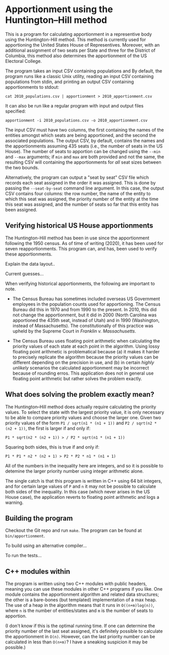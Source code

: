 # Apportionment using the Huntington–Hill method

This is a program for calculating apportionment in a representive body using the Huntington-Hill method.
This method is currently used for apportioning the United States House of Representives.
Moreover, with an additional assignment of two seats per State and three for the District of Columbia,
    this method also determines the apportionment of the US Electoral College.

The program takes an input CSV containing populations and
By default, the program runs like a classic Unix utility, 
    reading an input CSV containing populations from stdin, 
    and printing an output CSV containing apportionments to stdout:

    cat 2010_populations.csv | apportionment > 2010_apportionment.csv

It can also be run like a regular program with input and output files specified:

    apportionment -i 2010_populations.csv -o 2010_apportionment.csv

The input CSV must have two columns, the first containing the names of the entities amongst which seats are being apportioned,
    and the second the associated populations.
The output CSV, by default, contains the names and the apportionments assuming 435 seats
    (i.e., the number of seats in the US House).
The number of seats to apportion can be changed using the `--min` and `--max` arguments;
    if `min` and `max` are both provided and not the same, the resulting CSV will containing the apportionments
    for _all_ seat sizes between the two bounds.

Alternatively, the program can output a "seat by seat" CSV file
    which records each seat assigned in the order it was assigned.
This is done by passing the `--seat-by-seat` command line argument.
In this case, the output CSV contains four columns:
    the row number, 
    the name of the entity to which this seat was assigned,
    the priority number of the entity at the time this seat was assigned,
    and the number of seats so far that this entity has been assigned.

## Verifying historical US House apportionments

The Huntington-Hill method has been in use since the apportionment following the 1950 census.
As of time of writing (2020), it has been used for seven reapportionments.
This program can, and has, been used to verify these apportionments.

Explain the data layout..

Current guesses...

When verifying historical apportionments, the following are important to note.

- The Census Bureau has sometimes included overseas US Government 
    employees in the population counts used for apportioning.
    The Census Bureau did this in 1970 and from 1990 to the present.
    In 2010, this did not change the apportionment, but it did in
    2000 (North Carolina was apportioned the 435th seat, instead of Utah)
    and in 1990 (Washington, instead of Massachusetts).
    The constitutionally of this practice was upheld by the Supreme Court in _Franklin v. Massachusetts_.

- The Census Bureau uses floating point arithmetic when calculating 
    the priority values of each state at each point in the algorithm.
    Using lossy floating point arithmetic is problematical because
    (a) it makes it harder to precisely replicate the 
        algorithm because the priority values can be 
        different depending on the precision in use, and
    (b) in certain _highly unlikely_ scenarios the calculated apportionment
        may be incorrect because of rounding erros.
    This application does not in general use floating point arithmetic
    but rather solves the problem exactly.

## What does solving the problem exactly mean?

The Huntington–Hill method does actually require calculating the priority values.
To select the state with the largest priority value, it is only necessary to 
be able to compare priority values and choose the larger one.
Given two priority values of the form 
`P1 / sqrt(n1 * (n1 + 1))` and
`P2 / sqrt(n2 * (n2 + 1))`, the first is larger if and only if:

    P1 * sqrt(n2 * (n2 + 1)) > / P2 * sqrt(n1 * (n1 + 1))

Squaring both sides, this is true if and only if:

    P1 * P1 * n2 * (n2 + 1) > P2 * P2 * n1 * (n1 + 1)

All of the numbers in the inequality here are integers, and
so it is possible to detemine the larger priority number using integer arithmetic alone.

The single catch is that this program is written in C++ using 64 bit integers,
and for certain large values of `P` and `n` it may not be possible
to calculate both sides of the inequality.
In this case (which never arises in the US House case),
the application reverts to floating point arithmetic and logs a warning.


## Building the program

Checkout the Git repo and run `make`.
The program can be found at `bin/apportionment`.

To build using an alternative compiler...

To run the tests...


## C++ modules within

The program is written using two C++ modules with public headers, 
    meaning you can use these modules in other C++ programs if you like.
One module contains the apportionment algorithm and related data structures;
    the other is a bare-bones (but templated) implementation of a max heap.
The use of a heap in the algorithm means that it runs in `O((n+m)log(n))`,
    where `n` is the number of entities/states and `m` is the number of seats to apportion.

(I don't know if this is the optimal running time.
If one can determine the priority number of the last seat assigned,
it's definitely possible to calculate the apportionment in `O(n)`.
However, can the last priority number can be calculated in less than `O(n+m)`? I have a
sneaking suspicion it may be possible.)

